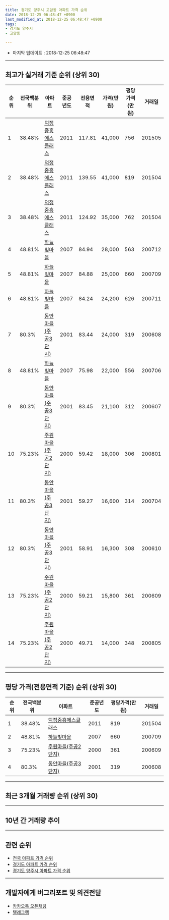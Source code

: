 ```yaml
---
title: 경기도 양주시 고암동 아파트 가격 순위
date: 2018-12-25 06:48:47 +0900
last_modified_at: 2018-12-25 06:48:47 +0900
tags:
- 경기도 양주시
- 고암동

---
```


* 마지막 업데이트 : 2018-12-25 06:48:47

---

## 최고가 실거래 기준 순위 (상위 30)


|순위|전국백분위|아파트|준공년도|전용면적|가격(만원)|평당가격(만원)|거래일|
|---|---|---|---|---|---|---|---|
|1|38.48%|[덕정중흥에스클래스](https://search.naver.com/search.naver?query=%EA%B2%BD%EA%B8%B0%EB%8F%84+%EC%96%91%EC%A3%BC%EC%8B%9C+%EA%B3%A0%EC%95%94%EB%8F%99+%EB%8D%95%EC%A0%95%EC%A4%91%ED%9D%A5%EC%97%90%EC%8A%A4%ED%81%B4%EB%9E%98%EC%8A%A4)|2011|117.81|41,000|756|201505|
|2|38.48%|[덕정중흥에스클래스](https://search.naver.com/search.naver?query=%EA%B2%BD%EA%B8%B0%EB%8F%84+%EC%96%91%EC%A3%BC%EC%8B%9C+%EA%B3%A0%EC%95%94%EB%8F%99+%EB%8D%95%EC%A0%95%EC%A4%91%ED%9D%A5%EC%97%90%EC%8A%A4%ED%81%B4%EB%9E%98%EC%8A%A4)|2011|139.55|41,000|819|201504|
|3|38.48%|[덕정중흥에스클래스](https://search.naver.com/search.naver?query=%EA%B2%BD%EA%B8%B0%EB%8F%84+%EC%96%91%EC%A3%BC%EC%8B%9C+%EA%B3%A0%EC%95%94%EB%8F%99+%EB%8D%95%EC%A0%95%EC%A4%91%ED%9D%A5%EC%97%90%EC%8A%A4%ED%81%B4%EB%9E%98%EC%8A%A4)|2011|124.92|35,000|762|201504|
|4|48.81%|[하늘빛마을](https://search.naver.com/search.naver?query=%EA%B2%BD%EA%B8%B0%EB%8F%84+%EC%96%91%EC%A3%BC%EC%8B%9C+%EA%B3%A0%EC%95%94%EB%8F%99+%ED%95%98%EB%8A%98%EB%B9%9B%EB%A7%88%EC%9D%84)|2007|84.94|28,000|563|200712|
|5|48.81%|[하늘빛마을](https://search.naver.com/search.naver?query=%EA%B2%BD%EA%B8%B0%EB%8F%84+%EC%96%91%EC%A3%BC%EC%8B%9C+%EA%B3%A0%EC%95%94%EB%8F%99+%ED%95%98%EB%8A%98%EB%B9%9B%EB%A7%88%EC%9D%84)|2007|84.88|25,000|660|200709|
|6|48.81%|[하늘빛마을](https://search.naver.com/search.naver?query=%EA%B2%BD%EA%B8%B0%EB%8F%84+%EC%96%91%EC%A3%BC%EC%8B%9C+%EA%B3%A0%EC%95%94%EB%8F%99+%ED%95%98%EB%8A%98%EB%B9%9B%EB%A7%88%EC%9D%84)|2007|84.24|24,200|626|200711|
|7|80.3%|[동안마을(주공3단지)](https://search.naver.com/search.naver?query=%EA%B2%BD%EA%B8%B0%EB%8F%84+%EC%96%91%EC%A3%BC%EC%8B%9C+%EA%B3%A0%EC%95%94%EB%8F%99+%EB%8F%99%EC%95%88%EB%A7%88%EC%9D%84%28%EC%A3%BC%EA%B3%B53%EB%8B%A8%EC%A7%80%29)|2001|83.44|24,000|319|200608|
|8|48.81%|[하늘빛마을](https://search.naver.com/search.naver?query=%EA%B2%BD%EA%B8%B0%EB%8F%84+%EC%96%91%EC%A3%BC%EC%8B%9C+%EA%B3%A0%EC%95%94%EB%8F%99+%ED%95%98%EB%8A%98%EB%B9%9B%EB%A7%88%EC%9D%84)|2007|75.98|22,000|556|200706|
|9|80.3%|[동안마을(주공3단지)](https://search.naver.com/search.naver?query=%EA%B2%BD%EA%B8%B0%EB%8F%84+%EC%96%91%EC%A3%BC%EC%8B%9C+%EA%B3%A0%EC%95%94%EB%8F%99+%EB%8F%99%EC%95%88%EB%A7%88%EC%9D%84%28%EC%A3%BC%EA%B3%B53%EB%8B%A8%EC%A7%80%29)|2001|83.45|21,100|312|200607|
|10|75.23%|[주원마을(주공2단지)](https://search.naver.com/search.naver?query=%EA%B2%BD%EA%B8%B0%EB%8F%84+%EC%96%91%EC%A3%BC%EC%8B%9C+%EA%B3%A0%EC%95%94%EB%8F%99+%EC%A3%BC%EC%9B%90%EB%A7%88%EC%9D%84%28%EC%A3%BC%EA%B3%B52%EB%8B%A8%EC%A7%80%29)|2000|59.42|18,000|306|200801|
|11|80.3%|[동안마을(주공3단지)](https://search.naver.com/search.naver?query=%EA%B2%BD%EA%B8%B0%EB%8F%84+%EC%96%91%EC%A3%BC%EC%8B%9C+%EA%B3%A0%EC%95%94%EB%8F%99+%EB%8F%99%EC%95%88%EB%A7%88%EC%9D%84%28%EC%A3%BC%EA%B3%B53%EB%8B%A8%EC%A7%80%29)|2001|59.27|16,600|314|200704|
|12|80.3%|[동안마을(주공3단지)](https://search.naver.com/search.naver?query=%EA%B2%BD%EA%B8%B0%EB%8F%84+%EC%96%91%EC%A3%BC%EC%8B%9C+%EA%B3%A0%EC%95%94%EB%8F%99+%EB%8F%99%EC%95%88%EB%A7%88%EC%9D%84%28%EC%A3%BC%EA%B3%B53%EB%8B%A8%EC%A7%80%29)|2001|58.91|16,300|308|200610|
|13|75.23%|[주원마을(주공2단지)](https://search.naver.com/search.naver?query=%EA%B2%BD%EA%B8%B0%EB%8F%84+%EC%96%91%EC%A3%BC%EC%8B%9C+%EA%B3%A0%EC%95%94%EB%8F%99+%EC%A3%BC%EC%9B%90%EB%A7%88%EC%9D%84%28%EC%A3%BC%EA%B3%B52%EB%8B%A8%EC%A7%80%29)|2000|59.21|15,800|361|200609|
|14|75.23%|[주원마을(주공2단지)](https://search.naver.com/search.naver?query=%EA%B2%BD%EA%B8%B0%EB%8F%84+%EC%96%91%EC%A3%BC%EC%8B%9C+%EA%B3%A0%EC%95%94%EB%8F%99+%EC%A3%BC%EC%9B%90%EB%A7%88%EC%9D%84%28%EC%A3%BC%EA%B3%B52%EB%8B%A8%EC%A7%80%29)|2000|49.71|14,000|348|200805|


---

## 평당 가격(전용면적 기준) 순위 (상위 30)


|순위|전국백분위|아파트|준공년도|평당가격(만원)|거래일|
|---|---|---|---|---|---|
|1|38.48%|[덕정중흥에스클래스](https://search.naver.com/search.naver?query=%EA%B2%BD%EA%B8%B0%EB%8F%84+%EC%96%91%EC%A3%BC%EC%8B%9C+%EA%B3%A0%EC%95%94%EB%8F%99+%EB%8D%95%EC%A0%95%EC%A4%91%ED%9D%A5%EC%97%90%EC%8A%A4%ED%81%B4%EB%9E%98%EC%8A%A4)|2011|819|201504|
|2|48.81%|[하늘빛마을](https://search.naver.com/search.naver?query=%EA%B2%BD%EA%B8%B0%EB%8F%84+%EC%96%91%EC%A3%BC%EC%8B%9C+%EA%B3%A0%EC%95%94%EB%8F%99+%ED%95%98%EB%8A%98%EB%B9%9B%EB%A7%88%EC%9D%84)|2007|660|200709|
|3|75.23%|[주원마을(주공2단지)](https://search.naver.com/search.naver?query=%EA%B2%BD%EA%B8%B0%EB%8F%84+%EC%96%91%EC%A3%BC%EC%8B%9C+%EA%B3%A0%EC%95%94%EB%8F%99+%EC%A3%BC%EC%9B%90%EB%A7%88%EC%9D%84%28%EC%A3%BC%EA%B3%B52%EB%8B%A8%EC%A7%80%29)|2000|361|200609|
|4|80.3%|[동안마을(주공3단지)](https://search.naver.com/search.naver?query=%EA%B2%BD%EA%B8%B0%EB%8F%84+%EC%96%91%EC%A3%BC%EC%8B%9C+%EA%B3%A0%EC%95%94%EB%8F%99+%EB%8F%99%EC%95%88%EB%A7%88%EC%9D%84%28%EC%A3%BC%EA%B3%B53%EB%8B%A8%EC%A7%80%29)|2001|319|200608|


---

## 최근 3개월 거래량 순위 (상위 30)


<div style="width:100%;">
    <canvas id="deal_count_ranking" height="250"></canvas>
</div>


<script>
new Chart(document.getElementById("deal_count_ranking"), {
    type: 'horizontalBar',
    data: {
        labels: ['주원마을(주공2단지)', '동안마을(주공3단지)', '하늘빛마을', '덕정중흥에스클래스'],
        datasets: [{
            label: '실거래 수',
            data: [25, 19, 9, 5],
            borderColor: "rgba(255, 0, 128, 1)",
            backgroundColor: "rgba(255, 0, 128, 0.5)",
            fill: false,
        }]
    },
    options: {
        responsive: true,
        title: {
            display: true,
            text: '최근 3개월 거래량 순위'
        },
        tooltips: {
            mode: 'index',
            intersect: false,
            callbacks: {
                title: function(tooltipItems, data) {
                    return "실거래 수:";
                },
                label: function(tooltipItem, data) {
                    return data.labels[tooltipItem.index] + ": " + tooltipItem.xLabel;
                }
            }
        },
        hover: {
            mode: 'nearest',
            intersect: true
        },
        scales: {
            xAxes: [{
                display: true,
                scaleLabel: {
                    display: true,
                    labelString: '실거래 수'
                },
                ticks: {
                    suggestedMin: 0,
                }
            }],
            yAxes: [{
                display: true,
                ticks: {
                    autoSkip: false,
                    callback: function(value, index, values) {
                        if (value.length > 15)
                            return value.substr(0, 13) + "...";
                        else
                            return value;
                    }
                },
                scaleLabel: {
                    display: false,
                }
            }]
        }
    }
});

</script>


---

## 10년 간 거래량 추이


<div style="width:100%;">
    <canvas id="deal_progress" height="250"></canvas>
</div>

<script>
new Chart(document.getElementById("deal_progress"), {
    type: 'line',
    data: {
        labels: ['200812','200901','200902','200903','200904','200905','200906','200907','200908','200909','200910','200911','200912','201001','201002','201003','201004','201005','201006','201007','201008','201009','201010','201011','201012','201101','201102','201103','201104','201105','201106','201107','201108','201109','201110','201111','201112','201201','201202','201203','201204','201205','201206','201207','201208','201209','201210','201211','201212','201301','201302','201303','201304','201305','201306','201307','201308','201309','201310','201311','201312','201401','201402','201403','201404','201405','201406','201407','201408','201409','201410','201411','201412','201501','201502','201503','201504','201505','201506','201507','201508','201509','201510','201511','201512','201601','201602','201603','201604','201605','201606','201607','201608','201609','201610','201611','201612','201701','201702','201703','201704','201705','201706','201707','201708','201709','201710','201711','201712','201801','201802','201803','201804','201805','201806','201807','201808','201809','201810','201811','201812'],
        datasets: [{
            label: '실거래 수',
            pointRadius: 1,
            data: [13, 12, 12, 26, 23, 46, 32, 30, 23, 33, 22, 13, 12, 26, 15, 17, 7, 9, 14, 11, 15, 21, 50, 30, 23, 20, 25, 35, 37, 37, 19, 16, 38, 28, 37, 22, 23, 15, 24, 29, 27, 20, 22, 19, 17, 23, 29, 19, 15, 14, 20, 22, 40, 39, 24, 18, 20, 26, 34, 23, 30, 24, 17, 28, 26, 14, 16, 24, 22, 31, 35, 21, 21, 28, 17, 72, 71, 59, 43, 39, 56, 40, 45, 22, 41, 40, 35, 49, 57, 54, 44, 32, 49, 45, 48, 24, 20, 16, 21, 23, 26, 21, 30, 28, 27, 21, 17, 26, 18, 16, 15, 21, 21, 22, 21, 21, 21, 41, 31, 15, 12],
            borderColor: "rgba(255, 201, 14, 1)",
            backgroundColor: "rgba(255, 201, 14, 0.5)",
            fill: true,
        }]
    },
    options: {
        responsive: true,
        title: {
            display: true,
            text: '10년간 거래량 추이'
        },
        tooltips: {
            mode: 'index',
            intersect: false,
        },
        hover: {
            mode: 'nearest',
            intersect: true
        },
        scales: {
            xAxes: [{
                display: true,
                scaleLabel: {
                    display: true,
                    labelString: '년/월'
                }
            }],
            yAxes: [{
                display: true,
                ticks: {
                    suggestedMin: 0,
                },
                scaleLabel: {
                    display: true,
                    labelString: '실거래 수'
                }
            }]
        }
    }
});

</script>


---

## 관련 순위

- [전국 아파트 가격 순위](https://inasie.github.io/apt-ranking/전국)
- [경기도 아파트 가격 순위](https://inasie.github.io/apt-ranking/경기도)
- [경기도 양주시 아파트 가격 순위](https://inasie.github.io/apt-ranking/경기도-양주시)


---

## 개발자에게 버그리포트 및 의견전달

- [카카오톡 오픈채팅](https://open.kakao.com/o/gLJUAP4)
- [텔레그램](https://t.me/inasie)

